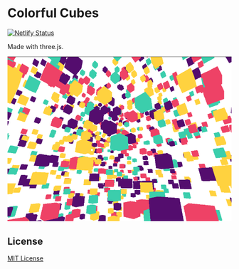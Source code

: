 # Colorful Cubes

[![Netlify Status](https://api.netlify.com/api/v1/badges/59ac6b41-5e0e-4b49-8a14-572d67bd7502/deploy-status)](https://app.netlify.com/sites/random-triangles-cube/deploys)

Made with three.js.

![Screenshot](./screenshot.png)

## License
[MIT License](https://opensource.org/licenses/MIT)
